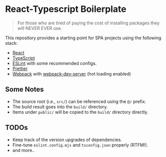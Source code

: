 # React-Typescript Boilerplate

> For those who are tired of paying the cost of installing packages they will NEVER EVER use.

This repository provides a starting point for SPA projects using the following stack:

- [React](https://reactjs.org/)
- [TypeScript](https://www.typescriptlang.org/)
- [ESLint](https://eslint.org/) with some recommended configs.
- [Prettier](https://prettier.io/)
- [Webpack](https://webpack.js.org/) with [webpack-dev-server](https://github.com/webpack/webpack-dev-server) (hot loading enabled)

## Some Notes

- The source root (i.e., `src/`) can be referenced using the `@/` prefix.
- The build result goes into the `build/` directory.
- Items under `public/` will be copied to the `build/` directory directly.

## TODOs

- Keep track of the version upgrades of dependencies.
- Fine-tune `eslint.config.mjs` and `tsconfig.json` properly (RTFM!).
- and more..
